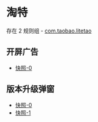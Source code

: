 # 淘特

存在 2 规则组 - [com.taobao.litetao](/src/apps/com.taobao.litetao.ts)

## 开屏广告

- [快照-0](https://i.gkd.li/import/12774851)

## 版本升级弹窗

- [快照-0](https://i.gkd.li/import/12843615)
- [快照-1](https://i.gkd.li/import/12843614)
